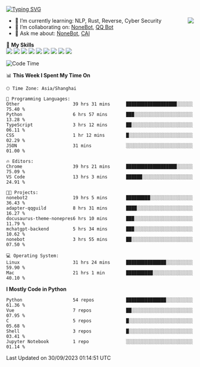 [![Typing SVG](https://readme-typing-svg.herokuapp.com?size=25&duration=2500&color=8C43EA&vCenter=true&width=200&height=40&lines=Hi+there+%F0%9F%91%8B%F0%9F%8F%BB;I'm+yanyongyu)](https://git.io/typing-svg)

<a href="#">
  <img align="right" src="https://github-readme-stats.vercel.app/api?username=yanyongyu&count_private=true&show_icons=true&bg_color=15,f2f7fd,E0EAFC" />
</a>

- 🌱 I’m currently learning: NLP, Rust, Reverse, Cyber Security
- 👯 I’m collaborating on: [NoneBot](https://github.com/nonebot), [QQ Bot](https://github.com/Mrs4s/go-cqhttp)
- 💬 Ask me about: [NoneBot](https://github.com/nonebot), [CAI](https://github.com/cscs181/CAI)

🌟 **My Skills**  
![](https://img.shields.io/badge/-Python-3e74a2?style=flat-square&logo=Python&logoColor=fff)
![](https://img.shields.io/badge/-Node.js-339933?style=flat-square&logo=Node.js&logoColor=fff)
![](https://img.shields.io/badge/-Vue-4fc08d?style=flat-square&logo=Vue.js&logoColor=fff)
![](https://img.shields.io/badge/-React-2d98ce?style=flat-square&logo=React&logoColor=fff)
![](https://img.shields.io/badge/-Docker-2496ED?style=flat-square&logo=Docker&logoColor=fff)
![](https://img.shields.io/badge/-Linux-000000?style=flat-square&logo=Linux&logoColor=fff)
![](https://img.shields.io/badge/-MySQL-4479A1?style=flat-square&logo=MySQL&logoColor=fff)
![](https://img.shields.io/badge/-Redis-DC382D?style=flat-square&logo=Redis&logoColor=fff)
![](https://img.shields.io/badge/-MongoDB-47A248?style=flat-square&logo=MongoDB&logoColor=fff)

<!--START_SECTION:waka-->
![Code Time](http://img.shields.io/badge/Code%20Time-5%2C006%20hrs%205%20mins-blue)

📊 **This Week I Spent My Time On** 

```text
🕑︎ Time Zone: Asia/Shanghai

💬 Programming Languages: 
Other                    39 hrs 31 mins      ███████████████████░░░░░░   75.40 % 
Python                   6 hrs 57 mins       ███░░░░░░░░░░░░░░░░░░░░░░   13.28 % 
TypeScript               3 hrs 12 mins       ██░░░░░░░░░░░░░░░░░░░░░░░   06.11 % 
CSS                      1 hr 12 mins        █░░░░░░░░░░░░░░░░░░░░░░░░   02.29 % 
JSON                     31 mins             ░░░░░░░░░░░░░░░░░░░░░░░░░   01.00 % 

🔥 Editors: 
Chrome                   39 hrs 21 mins      ███████████████████░░░░░░   75.09 % 
VS Code                  13 hrs 3 mins       ██████░░░░░░░░░░░░░░░░░░░   24.91 % 

🐱‍💻 Projects: 
nonebot2                 19 hrs 5 mins       █████████░░░░░░░░░░░░░░░░   36.43 % 
adapter-qqguild          8 hrs 31 mins       ████░░░░░░░░░░░░░░░░░░░░░   16.27 % 
docusaurus-theme-nonepres6 hrs 10 mins       ███░░░░░░░░░░░░░░░░░░░░░░   11.79 % 
mchatgpt-backend         5 hrs 34 mins       ███░░░░░░░░░░░░░░░░░░░░░░   10.62 % 
nonebot                  3 hrs 55 mins       ██░░░░░░░░░░░░░░░░░░░░░░░   07.50 % 

💻 Operating System: 
Linux                    31 hrs 24 mins      ███████████████░░░░░░░░░░   59.90 % 
Mac                      21 hrs 1 min        ██████████░░░░░░░░░░░░░░░   40.10 % 
```

**I Mostly Code in Python** 

```text
Python                   54 repos            ███████████████░░░░░░░░░░   61.36 % 
Vue                      7 repos             ██░░░░░░░░░░░░░░░░░░░░░░░   07.95 % 
C                        5 repos             █░░░░░░░░░░░░░░░░░░░░░░░░   05.68 % 
Shell                    3 repos             █░░░░░░░░░░░░░░░░░░░░░░░░   03.41 % 
Jupyter Notebook         1 repo              ░░░░░░░░░░░░░░░░░░░░░░░░░   01.14 % 
```




 Last Updated on 30/09/2023 01:14:51 UTC
<!--END_SECTION:waka-->

